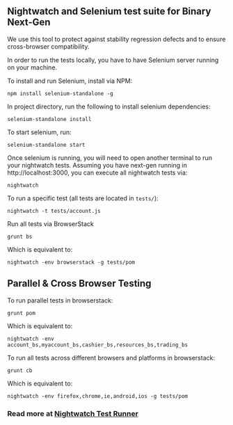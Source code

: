 ## Nightwatch and Selenium test suite for Binary Next-Gen

We use this tool to protect against stability regression defects and to ensure cross-browser compatibility.

In order to run the tests locally, you have to have Selenium server running on your machine.

To install and run Selenium, install via NPM:

	npm install selenium-standalone -g
In project directory, run the following to install selenium dependencies:

	selenium-standalone install

To start selenium, run:

	selenium-standalone start

Once selenium is running, you will need to open another terminal to run your nightwatch tests. Assuming you have next-gen running in http://localhost:3000, you can execute all nightwatch tests via:

	nightwatch

To run a specific test (all tests are located in `tests/`):

	nightwatch -t tests/account.js

Run all tests via BrowserStack

	grunt bs

Which is equivalent to:

	nightwatch -env browserstack -g tests/pom

## Parallel & Cross Browser Testing

To run parallel tests in browserstack:

	grunt pom

Which is equivalent to:

	nightwatch -env account_bs,myaccount_bs,cashier_bs,resources_bs,trading_bs

To run all tests across different browsers and platforms in browserstack:

	grunt cb

Which is equivalent to:

	nightwatch -env firefox,chrome,ie,android,ios -g tests/pom



### Read more at [Nightwatch Test Runner](http://nightwatchjs.org/guide#test-runner)
